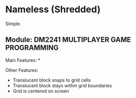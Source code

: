 # Nameless (Shredded)
Simple.

## Module: DM2241 MULTIPLAYER GAME PROGRAMMING

Main Features:
*

Other Features:
* Translucent block snaps to grid cells
* Translucent block stays within grid boundaries
* Grid is centered on screen
